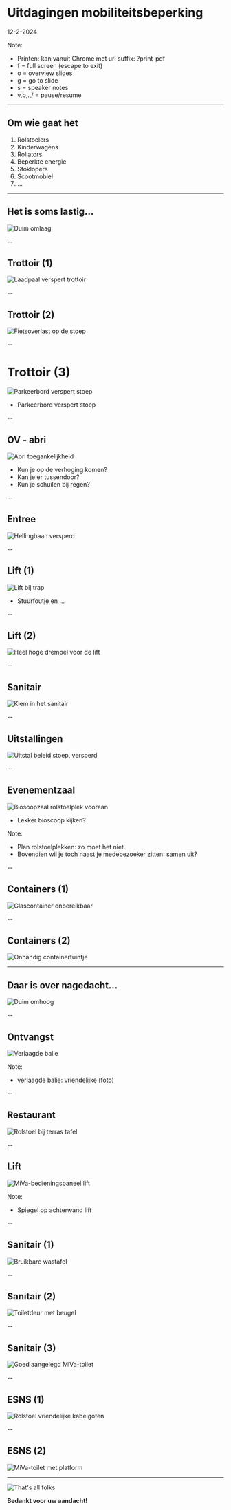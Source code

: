 
<!-- .slide: data-menu-title="Frontpage"; data-background-image="images/accessibility4pics.png"; data-background-opacity="0.2"; background-size:contain -->
# Uitdagingen mobiliteitsbeperking
12-2-2024

Note:
- Printen: kan vanuit Chrome met url suffix: ?print-pdf
- f = full screen (escape to exit)
- o = overview slides
- g = go to slide
- s = speaker notes
- v,b,.,/ = pause/resume

---

<!-- .slide: data-menu-title="Introductie (1)"; data-background-image="images/accessibility4pics.png"; data-background-opacity="0.1"; background-size:contain -->
## Om wie gaat het

 1. Rolstoelers
 2. Kinderwagens
 3. Rollators
 4. Beperkte energie
 5. Stoklopers
 6. Scootmobiel
 7. ...

---

## Het is soms lastig...

![Duim omlaag](images/sad-emoticon-face.jpg)<!-- .element height="30%" width="30%" -->

--

## Trottoir (1)


![Laadpaal verspert trottoir](images/Laadpaal-trottoir.jpeg)<!-- .element height="40%" width="40%" -->

--

## Trottoir (2)

![Fietsoverlast op de stoep](images/Fietsoverlast-1.png)<!-- .element height="60%" width="60%" -->

--

# Trottoir (3)

![Parkeerbord verspert stoep](images/ParkeerbordVersperring.JPG)<!-- .element height="60%" width="60%" -->

-  Parkeerbord verspert stoep

--

## OV - abri

![Abri toegankelijkheid](images/Abri-toegankelijkheid.jpg)<!-- .element height="40%" width="40%" -->

-  Kun je op de verhoging komen?
-  Kan je er tussendoor?
-  Kun je schuilen bij regen?

--

## Entree

![Hellingbaan versperd](images/Helling-ontoegankelijk.jpg)<!-- .element height="50%" width="50%" -->

--

## Lift (1)

![Lift bij trap](images/Lift-trap-gevaarlijk.JPG)<!-- .element height="40%" width="40%" -->

- Stuurfoutje en ...

--

## Lift (2)

![Heel hoge drempel voor de lift](images/Lift_met_drempel.jpeg)<!-- .element height="40%" width="40%" -->

--

## Sanitair

![Klem in het sanitair](images/Toilet-Vapiano.JPG)<!-- .element height="40%" width="40%" -->

--

## Uitstallingen

![Uitstal beleid stoep, versperd](images/Uitstalling-beleid-2.JPG)<!-- .element height="40%" width="40%" -->

--

## Evenementzaal

![Biosoopzaal rolstoelplek vooraan](images/Bioscoopzaal-Forum.jpg)<!-- .element height="40%" width="40%" -->

- Lekker bioscoop kijken?

Note:
- Plan rolstoelplekken: zo moet het niet.
- Bovendien wil je toch naast je medebezoeker zitten: samen uit?

--

<!-- .slide: data-menu-title="Afval" -->
## Containers (1)
![Glascontainer onbereikbaar](images/Alvalcontainer-onbereikbaar.jpg)<!-- .element height="40%" width="40%" -->
<!-- .slide: data-menu-title="Toegankelijkheid plannen (3)" -->

--

## Containers (2)

![Onhandig containertuintje](images/Container-tuintje.jpg)<!-- .element height="40%" width="40%" -->

---

## Daar is over nagedacht...

![Duim omhoog](images/thinking-emoticon-smiley.jpg)<!-- .element height="30%" width="30%" -->

--

## Ontvangst

![Verlaagde balie](images/Onderrijdbare-balie.jpg)<!-- .element height="50%" width="50%" -->

Note:
- verlaagde balie: vriendelijke (foto)

--

## Restaurant

![Rolstoel bij terras tafel](images/Terras.JPG)<!-- .element height="50%" width="50%" -->

--

## Lift


![MiVa-bedieningspaneel lift](images/MiVa-Bedieningspaneel-lift.jpg)<!-- .element height="60%" width="60%" -->

Note:
- Spiegel op achterwand lift

--

## Sanitair (1)

![Bruikbare wastafel](images/Toilet-goede-wastafel.JPG)<!-- .element height="40%" width="40%" -->

--

## Sanitair (2)

![Toiletdeur met beugel](images/Toiletdeur-met-beugel.jpg)<!-- .element height="40%" width="40%" -->

--

## Sanitair (3)

![Goed aangelegd MiVa-toilet](images/Toilet-MiVa.jpg)<!-- .element height=460%" width="40%" -->

--

## ESNS (1)

![Rolstoel vriendelijke kabelgoten](images/ESNS-rijplaten.jpg)<!-- .element height=460%" width="40%" -->

--

## ESNS (2)

![MiVa-toilet met platform](images/ESNS-MiVa-toilet.jpg)<!-- .element height=460%" width="40%" -->

---

![That's all folks](images/Thats_all_Folks.jpg)<!-- .element height="90%" width="90%" -->

**Bedankt voor uw aandacht!**
